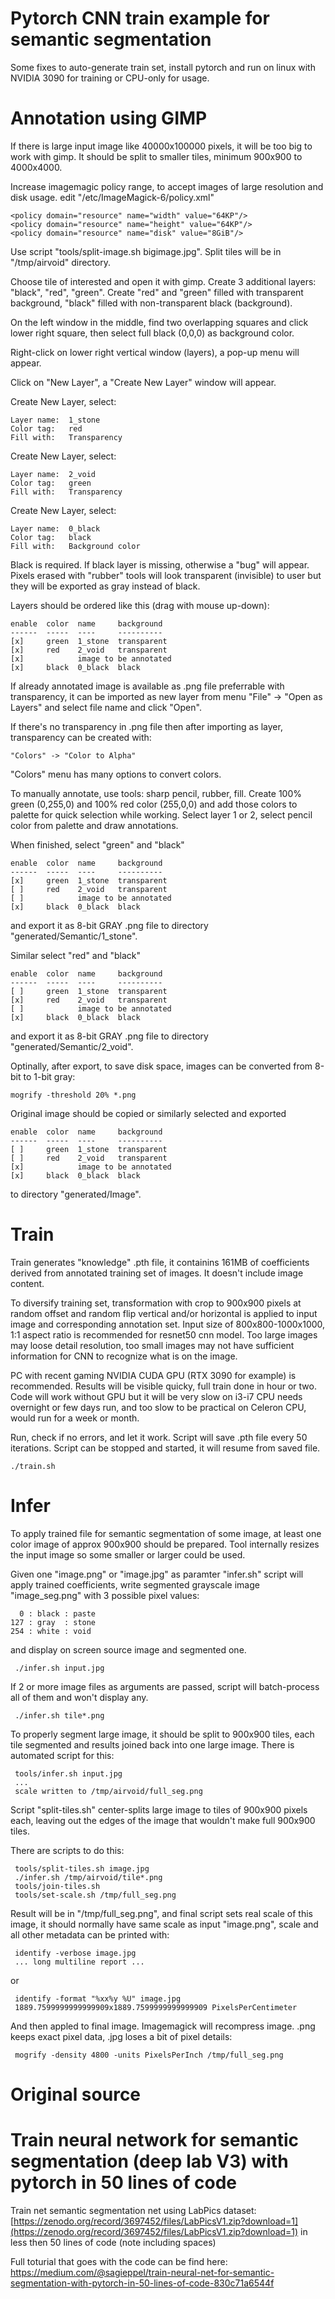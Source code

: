 # Pytorch CNN train example for semantic segmentation

Some fixes to auto-generate train set, install pytorch
and run on linux with NVIDIA 3090 for training or
CPU-only for usage.

# Annotation using GIMP

If there is large input image like 40000x100000 pixels, it will be too
big to work with gimp. It should be split to smaller tiles, minimum
900x900 to 4000x4000.

Increase imagemagic policy range, to accept images of large resolution
and disk usage. edit "/etc/ImageMagick-6/policy.xml"

    <policy domain="resource" name="width" value="64KP"/>
    <policy domain="resource" name="height" value="64KP"/>
    <policy domain="resource" name="disk" value="8GiB"/>

Use script "tools/split-image.sh bigimage.jpg". Split tiles will be in
"/tmp/airvoid" directory.

Choose tile of interested and open it with gimp. Create 3 additional layers:
"black", "red", "green". Create "red" and "green" filled with transparent
background, "black" filled with non-transparent black (background).

On the left window in the middle, find two overlapping squares and
click lower right square, then select full black (0,0,0) as background
color.

Right-click on lower right vertical window (layers), a pop-up
menu will appear.

Click on "New Layer", a "Create New Layer" window will appear.

Create New Layer, select:

    Layer name:  1_stone
    Color tag:   red
    Fill with:   Transparency

Create New Layer, select:

    Layer name:  2_void
    Color tag:   green
    Fill with:   Transparency

Create New Layer, select:

    Layer name:  0_black
    Color tag:   black
    Fill with:   Background color

Black is required. If black layer is missing, otherwise a "bug" will appear.
Pixels erased with "rubber" tools will look transparent (invisible) to user
but they will be exported as gray instead of black.

Layers should be ordered like this (drag with mouse up-down):

    enable  color  name     background
    ------  -----  ----     ----------
    [x]     green  1_stone  transparent
    [x]     red    2_void   transparent
    [x]            image to be annotated
    [x]     black  0_black  black

If already annotated image is available as .png file
preferrable with transparency, it can be imported
as new layer from menu "File" -> "Open as Layers" and
select file name and click "Open".

If there's no transparency in .png file then after
importing as layer, transparency can be created with:

    "Colors" -> "Color to Alpha"

"Colors" menu has many options to convert colors.

To manually annotate, use tools: sharp pencil, rubber, fill.
Create 100% green (0,255,0) and 100% red color (255,0,0)
and add those colors to palette for quick selection while working.
Select layer 1 or 2, select pencil color from palette
and draw annotations.

When finished, select "green" and "black"

    enable  color  name     background
    ------  -----  ----     ----------
    [x]     green  1_stone  transparent
    [ ]     red    2_void   transparent
    [ ]            image to be annotated
    [x]     black  0_black  black

and export it as 8-bit GRAY .png file to
directory "generated/Semantic/1_stone".

Similar select "red" and "black"

    enable  color  name     background
    ------  -----  ----     ----------
    [ ]     green  1_stone  transparent
    [x]     red    2_void   transparent
    [ ]            image to be annotated
    [x]     black  0_black  black

and export it as 8-bit GRAY .png file to
directory "generated/Semantic/2_void".

Optinally, after export, to save disk space,
images can be converted from 8-bit to 1-bit gray:

    mogrify -threshold 20% *.png

Original image should be copied or similarly selected and exported

    enable  color  name     background
    ------  -----  ----     ----------
    [ ]     green  1_stone  transparent
    [ ]     red    2_void   transparent
    [x]            image to be annotated
    [x]     black  0_black  black

to directory "generated/Image".

# Train

Train generates "knowledge" .pth file, it containins 161MB of coefficients
derived from annotated training set of images. It doesn't include image
content.

To diversify training set, transformation with crop to 900x900 pixels at random
offset and random flip vertical and/or horizontal is applied to input image and
corresponding annotation set. Input size of 800x800-1000x1000, 1:1 aspect
ratio is recommended for resnet50 cnn model. Too large images may loose detail
resolution, too small images may not have sufficient information for CNN to
recognize what is on the image.

PC with recent gaming NVIDIA CUDA GPU (RTX 3090 for example) is recommended.
Results will be visible quicky,
full train done in hour or two. Code will work without GPU but it will be
very slow on i3-i7 CPU needs overnight or few days run, and too slow
to be practical on Celeron CPU, would run for a week or month.

Run, check if no errors, and let it work. Script will save .pth file
every 50 iterations. Script can be stopped and started, it will resume
from saved file.

    ./train.sh

# Infer

To apply trained file for semantic segmentation of some image,
at least one color image of approx 900x900 should be prepared.
Tool internally resizes the input image so some smaller or larger
could be used.

Given one "image.png" or "image.jpg" as paramter "infer.sh" script will
apply trained coefficients, write segmented grayscale image "image_seg.png"
with 3 possible pixel values:

      0 : black : paste
    127 : gray  : stone
    254 : white : void

and display on screen source image
and segmented one.

     ./infer.sh input.jpg

If 2 or more image files as arguments are passed, script will batch-process all
of them and won't display any.

     ./infer.sh tile*.png

To properly segment large image, it should be split to 900x900 tiles,
each tile segmented and results joined back into one large image.
There is automated script for this:

     tools/infer.sh input.jpg
     ...
     scale written to /tmp/airvoid/full_seg.png

Script "split-tiles.sh" center-splits large image to tiles of
900x900 pixels each, leaving out the edges of the image that
wouldn't make full 900x900 tiles.

There are scripts to do this:

     tools/split-tiles.sh image.jpg
     ./infer.sh /tmp/airvoid/tile*.png
     tools/join-tiles.sh
     tools/set-scale.sh /tmp/full_seg.png

Result will be in "/tmp/full_seg.png", and final script sets real scale
of this image, it should normally have same scale as input "image.png",
scale and all other metadata can be printed with:

     identify -verbose image.jpg
     ... long multiline report ...

or

     identify -format "%xx%y %U" image.jpg
     1889.7599999999999909x1889.7599999999999909 PixelsPerCentimeter

And then appled to final image. Imagemagick will recompress image.
.png keeps exact pixel data, .jpg loses a bit of pixel details:

     mogrify -density 4800 -units PixelsPerInch /tmp/full_seg.png


# Original source

# Train neural network for semantic segmentation (deep lab V3) with pytorch in 50 lines of code

Train net semantic segmentation net using LabPics dataset: [https://zenodo.org/record/3697452/files/LabPicsV1.zip?download=1](https://zenodo.org/record/3697452/files/LabPicsV1.zip?download=1) in less then 50 lines of code (note including spaces)

Full toturial that goes with the code can be find here:
https://medium.com/@sagieppel/train-neural-net-for-semantic-segmentation-with-pytorch-in-50-lines-of-code-830c71a6544f

